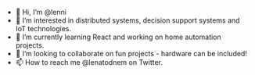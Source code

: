 - 👋 Hi, I’m @lenni
- 👀 I’m interested in distributed systems, decision support systems and IoT technologies.
- 🌱 I’m currently learning React and working on home automation projects.
- 💞️ I’m looking to collaborate on fun projects - hardware can be included!
- 📫 How to reach me @lenatodnem on Twitter.

<!---
lenniTodnem/lenniTodnem is a ✨ special ✨ repository because its `README.md` (this file) appears on your GitHub profile.
You can click the Preview link to take a look at your changes.
--->
